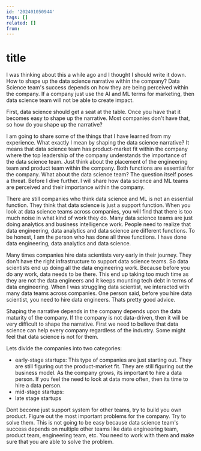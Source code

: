 ```yaml
---
id: '202401050944'
tags: []
related: []
from:
---
```


# title

I was thinking about this a while ago and I thought I should write it down.
How to shape up the data science narrative within the company? Data Science team's success depends on how they are being perceived within the company. If a company just use the AI and ML terms for marketing, then data science team will not be able to create impact. 

First, data science should get a seat at the table. Once you have that it becomes easy to shape up the narrative. Most companies don't have that, so how do you shape up the narrative?

I am going to share some of the things that I have learned from my experience. What exactly I mean by shaping the data science narrative?
It means that data science team has product-market fit within the company where the top leadership of the company understands the importance of the data science team. 
Just think about the placement of the engineering team and product team within the company. Both functions are essential for the company. What about the data science team?
The question itself poses a threat. Before I dive further. I will share how data science and ML teams are perceived and their importance within the company.

There are still companies who think data science and ML is not an essential function. They think that data science is just a support function. When you look at data science teams across companies, you will find that there is too much noise in what kind of work they do. Many data science teams are just doing analytics and business intelligence work. People need to realize that data engineering, data analytics and data science are different functions.
To be honest, I am the person who has done all three functions. I have done data engineering, data analytics and data science. 

Many times companies hire data scientists very early in their journey. They don't have the right infrastructure to support data science teams. So data scientists end up doing all the data engineering work. Because before you do any work, data needs to be there. This end up taking too much time as they are not the data engineers and it keeps mounting tech debt in terms of data engineering.
When I was struggling data scientist, we interacted with many data teams across companies. One person said, before you hire data scientist, you need to hire data engineers. Thats pretty good advice. 

Shaping the narrative depends in the company depends upon the data maturity of the company. If the company is not data-driven, then it will be very difficult to shape the narrative.
First we need to believe that data science can help every company regardless of the industry. Some might feel that data science is not for them.  

Lets divide the companies into two categories:

- early-stage startups: This type of companies are just starting out. They are still figuring out the product-market fit. They are still figuring out the business model. As the company grows, its important to hire a data person. If you feel the need to look at data more often, then its time to hire a data person.    
- mid-stage startups: 
- late stage startups 







Dont become just support system for other teams, try to build you own product. 
Figure out the most important problems for the company. Try to solve them. This is not going to be easy because data science team's success depends on multiple other teams like data engineering team, product team, engineering team, etc. You need to work with them and make sure that you are able to solve the problem.


